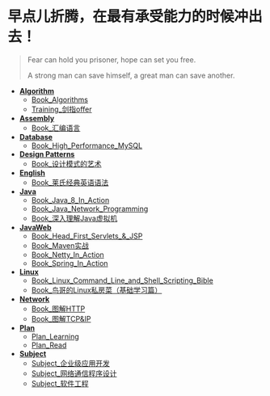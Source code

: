 # 早点儿折腾，在最有承受能力的时候冲出去！

>
> Fear can hold you prisoner, hope can set you free.
>
> A strong man can save himself, a great man can save another.

+ [**Algorithm**](Notes_Algorithm)
  + [Book_Algorithms](Notes_Algorithm/Book_Algorithms)
  + [Training_剑指offer](Notes_AlgorithmTraining/Training_剑指offer)
+ [**Assembly**](Notes_Assembly)
  + [Book_汇编语言](Notes_Assembly/Book_汇编语言)
+ [**Database**](Notes_Database)
  + [Book_High_Performance_MySQL](Notes_Database/Book_High_Performance_MySQL)
+ [**Design Patterns**](Notes_DesignPatterns)
  + [Book_设计模式的艺术](Notes_DesignPattern/Book_设计模式的艺术)
+ [**English**](Notes_English)
  + [Book_莱氏经典英语语法](Notes_English/Book_莱氏经典英语语法)
+ [**Java**](Notes_Java)
  + [Book_Java_8_In_Action](Notes_Java/Book_Java_8_In_Action)
  + [Book_Java_Network_Programming](Notes_Java/Book_Java_Network_Programming)
  + [Book_深入理解Java虚拟机](Notes_Java/Book_深入理解Java虚拟机)
+ [**JavaWeb**](Notes_JavaWeb)
  + [Book_Head_First_Servlets\_&\_JSP](Notes_JavaWeb/Book_Head_First_Servlets_&_JSP)
  + [Book_Maven实战](Notes_JavaWeb/Book_Maven实战)
  + [Book_Netty_In_Action](Notes_JavaWeb/Book_Netty_In_Action)
  + [Book_Spring_In_Action](Notes_JavaWeb/Book_Spring_In_Action)
+ [**Linux**](Notes_Linux)
  + [Book_Linux_Command_Line_and_Shell_Scripting_Bible](Notes_Linux/Book_Linux_Command_Line )
  + [Book_鸟哥的Linux私房菜（基础学习篇）](Notes_Linux/Book_鸟哥的Linux私房菜（基础学习篇）)
+ [**Network**](Notes_Network)
  + [Book_图解HTTP](Notes_Network/Book_图解HTTP)
  + [Book_图解TCP&IP](Notes_Network/Book_图解TCP&IP)
+ [**Plan**](Notes_Plan)
  + [Plan_Learning](Notes_Plan/Plan_Learning )
  + [Plan_Read](Notes_Plan/Plan_Read )
+ [**Subject**](Notes_Subject)
  + [Subject_企业级应用开发](Notes_Subject/Subject_企业级应用开发 )
  + [Subject_网络通信程序设计](Notes_Subject/Subject_网络通信程序设计)
  + [Subject_软件工程](Notes_Subject/Subject_软件工程 )
